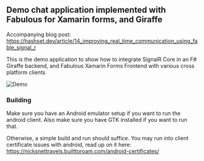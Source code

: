## Demo chat application implemented with Fabulous for Xamarin forms, and Giraffe

Accompanying blog post: https://hashset.dev/article/14_improving_real_time_communication_using_fable_signal_r

This is the demo application to show how to integrate SignalR Core in an F# Giraffe backend, and Fabulous Xamarin Forms Frontend with various cross platform clients

![Demo](./Demo.gif)


### Building

Make sure you have an Android emulator setup if you want to run the android client. Also make sure you have GTK installed if you want to run that.

Otherwise, a simple build and run should suffice. You may run into client certificate issues with android, read up on it here: https://nicksnettravels.builttoroam.com/android-certificates/
